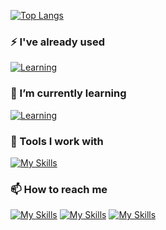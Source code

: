 [![Top Langs](https://github-readme-stats.vercel.app/api/top-langs/?username=DumesnyJeremy&layout=compact&theme=transparent)](https://github.com/anuraghazra/github-readme-stats)

### ⚡ I've already used
[![Learning](https://skillicons.dev/icons?i=c,cpp,go,python)](https://skillicons.dev)
### 💾 I’m currently learning   
[![Learning](https://skillicons.dev/icons?i=flutter,js,nodejs,vuejs)](https://skillicons.dev)
### 🔧 Tools I work with   
[![My Skills](https://skillicons.dev/icons?i=vscode,androidstudio,idea,linux,ps,figma,gitlab)](https://skillicons.dev)

### 📫 How to reach me
[![My Skills](https://skillicons.dev/icons?i=linkedin,instagram,discord)](https://skillicons.dev)
[![My Skills](https://skillicons.dev/icons?i=instagram)](https://skillicons.dev)
[![My Skills](https://skillicons.dev/icons?i=linkedin)](https://www.linkedin.com/in/j%C3%A9r%C3%A9my-dumesny/)
